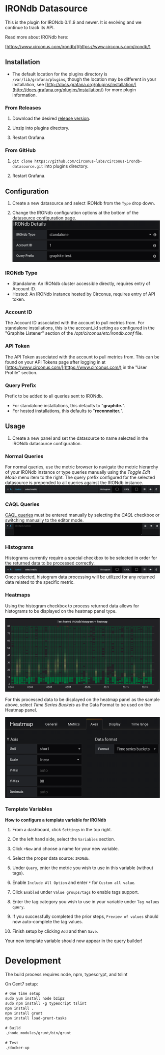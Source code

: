 # IRONdb Datasource

This is the plugin for IRONdb 0.11.9 and newer. It is evolving and we continue to track its API.

Read more about IRONdb here:

[https://www.circonus.com/irondb/](https://www.circonus.com/irondb/)

## Installation
* The default location for the plugins directory is `/var/lib/grafana/plugins`, though the location may be different in your installation, see [http://docs.grafana.org/plugins/installation/](http://docs.grafana.org/plugins/installation/) for more plugin information.

### From Releases
1. Download the desired [release version](https://github.com/circonus-labs/circonus-irondb-datasource/releases).

2. Unzip into plugins directory.

3. Restart Grafana.

### From GitHub
1. `git clone https://github.com/circonus-labs/circonus-irondb-datasource.git` into plugins directory.

2. Restart Grafana.

## Configuration

1. Create a new datasource and select IRONdb from the `Type` drop down.

1. Change the IRONdb configuration options at the bottom of the datasource configuration page.
![](img/irondb-datasource-configuration.png)

### IRONdb Type
* Standalone: An IRONdb cluster accessible directly, requires entry of Account ID.
* Hosted: An IRONdb instance hosted by Circonus, requires entry of API token.
 
### Account ID
The Account ID associated with the account to pull metrics from. For standalone installations, this is the account_id setting as configured in the "Graphite Listener" section of the */opt/circonus/etc/irondb.conf* file.

### API Token
The API Token associated with the account to pull metrics from. This can be found on your API Tokens page after logging in at [https://www.circonus.com/](https://www.circonus.com/) in the "User Profile" section.

### Query Prefix
Prefix to be added to all queries sent to IRONdb.
* For standalone installations, this defaults to "**graphite.**".
* For hosted installations, this defaults to "**reconnoiter.**".
 
## Usage

1. Create a new panel and set the datasource to name selected in the IRONdb datasource configuration.

### Normal Queries
For normal queries, use the metric browser to navigate the metric hierarchy of your IRONdb instance or type queries manually using the *Toggle Edit Mode* menu item to the right. The query prefix configured for the selected datasource is prepended to all queries against the IRONdb instance.
![](img/irondb-graph-metric-browser.png)

### CAQL Queries
[CAQL queries](https://login.circonus.com/resources/docs/user/CAQL.html) must be entered manually by selecting the *CAQL* checkbox or switching manually to the editor mode.
![](img/irondb-graph-caql-editor.png)

### Histograms
Histograms currently require a special checkbox to be selected in order for the returned data to be processed correctly.
![](img/irondb-graph-metric-browser.png)
Once selected, histogram data processing will be utilized for any returned data related to the specific metric.

### Heatmaps
Using the histogram checkbox to process returned data allows for histograms to be displayed on the heatmap panel type.

![](img/irondb-heatmap-sample.png)

For this processed data to be displayed on the heatmap panel as the sample above, select *Time Series Buckets* as the Data Format to be used on the Heatmap panel.

![](img/irondb-heatmap-tsbuckets.png)

### Template Variables

**How to configure a template variable for IRONdb**

1. From a dashboard, click `Settings` in the top right.
  
1. On the left hand side, select the `Variables` section.
  
1. Click `+New` and choose a name for your new variable.
  
1. Select the proper data source: `IRONdb`.
  
1. Under `Query`, enter the metric you wish to use in this variable (without tags).
  
1. Enable `Include All Option` and enter `*` for `Custom all value`.
  
1. Click `Enabled` under `Value groups/tags` to enable tags support.
  
1. Enter the tag category you wish to use in your variable under `Tag values query`.
  
1. If you successfully completed the prior steps, `Preview of values` should now auto-complete the tag values.
  
1. Finish setup by clicking `Add` and then `Save`.
  
Your new template variable should now appear in the query builder!

# Development

The build process requires node, npm, typescrypt, and tslint

On Cent7 setup:

```
# One time setup
sudo yum install node bzip2
sudo npm install -g typescript tslint
npm install .
npm install grunt
npm install load-grunt-tasks

# Build
./node_modules/grunt/bin/grunt

# Test
./docker-up
```
